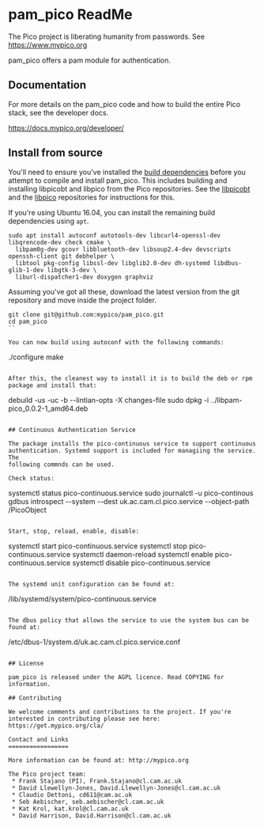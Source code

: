# pam_pico ReadMe

The Pico project is liberating humanity from passwords. See https://www.mypico.org

pam_pico offers a pam module for authentication.

## Documentation

For more details on the pam_pico code and how to build the entire Pico stack, see the developer docs.

https://docs.mypico.org/developer/

## Install from source

You'll need to ensure you've installed the [build dependencies](https://docs.mypico.org/developer/pam_pico/#deps) before you attempt to compile and install pam_pico. This includes building and installing libpicobt and libpico from the Pico repositories. See the [libpicobt](https://github.com/mypico/libpicobt) and the [libpico](https://github.com/mypico/libpico) repositories for instructions for this.

If you're using Ubuntu 16.04, you can install the remaining build dependencies using `apt`.

```
sudo apt install autoconf autotools-dev libcurl4-openssl-dev libqrencode-dev check cmake \
  libpam0g-dev gcovr libbluetooth-dev libsoup2.4-dev devscripts openssh-client git debhelper \
  libtool pkg-config libssl-dev libglib2.0-dev dh-systemd libdbus-glib-1-dev libgtk-3-dev \
  liburl-dispatcher1-dev doxygen graphviz
```

Assuming you've got all these, download the latest version from the git repository and move inside the project folder.

```
git clone git@github.com:mypico/pam_pico.git
cd pam_pico
``

You can now build using autoconf with the following commands:

```
./configure
make
```

After this, the cleanest way to install it is to build the deb or rpm package and install that:

```
debuild -us -uc -b --lintian-opts -X changes-file
sudo dpkg -i ../libpam-pico_0.0.2-1_amd64.deb
```

## Continuous Authentication Service

The package installs the pico-continuous service to support continuous 
authentication. Systemd support is included for managiing the service. The
following commnds can be used.

Check status:
```
systemctl status pico-continuous.service
sudo journalctl -u pico-continous
gdbus introspect --system --dest uk.ac.cam.cl.pico.service --object-path /PicoObject
```

Start, stop, reload, enable, disable:
```
systemctl start pico-continuous.service
systemctl stop pico-continuous.service
systemctl daemon-reload
systemctl enable pico-continuous.service
systemctl disable pico-continuous.service
```

The systemd unit configuration can be found at:
```
/lib/systemd/system/pico-continuous.service
```

The dbus policy that allows the service to use the system bus can be found at:
```
/etc/dbus-1/system.d/uk.ac.cam.cl.pico.service.conf
```

## License

pam_pico is released under the AGPL licence. Read COPYING for information.

## Contributing

We welcome comments and contributions to the project. If you're interested in contributing please see here: https://get.mypico.org/cla/

Contact and Links
=================

More information can be found at: http://mypico.org

The Pico project team:
 * Frank Stajano (PI), Frank.Stajano@cl.cam.ac.uk
 * David Llewellyn-Jones, David.Llewellyn-Jones@cl.cam.ac.uk
 * Claudio Dettoni, cd611@cam.ac.uk
 * Seb Aebischer, seb.aebischer@cl.cam.ac.uk
 * Kat Krol, kat.krol@cl.cam.ac.uk
 * David Harrison, David.Harrison@cl.cam.ac.uk

